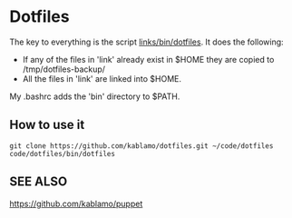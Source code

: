 Dotfiles
========

The key to everything is the script [links/bin/dotfiles](links/bin/dotfiles).  It does the following:

* If any of the files in 'link' already exist in $HOME they are copied to /tmp/dotfiles-backup/
* All the files in 'link' are linked into $HOME.

My .bashrc adds the 'bin' directory to $PATH.


How to use it
-------------

    git clone https://github.com/kablamo/dotfiles.git ~/code/dotfiles
    code/dotfiles/bin/dotfiles


SEE ALSO
--------

https://github.com/kablamo/puppet
